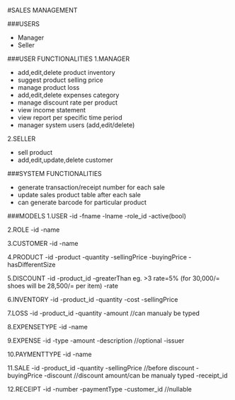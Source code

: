 #SALES MANAGEMENT

###USERS
- Manager
- Seller

###USER FUNCTIONALITIES
1.MANAGER
- add,edit,delete product inventory
- suggest product selling price
- manage product loss
- add,edit,delete expenses category
- manage discount rate per product
- view income statement
- view report per specific time period
- manager system users (add,edit/delete)

2.SELLER
- sell product
- add,edit,update,delete customer

###SYSTEM FUNCTIONALITIES
- generate transaction/receipt number for each sale
- update sales product table after each sale
- can generate barcode for particular product

###MODELS
1.USER
-id
-fname
-lname
-role_id
-active(bool)

2.ROLE
-id
-name

3.CUSTOMER
-id
-name

4.PRODUCT
-id
-product
-quantity
-sellingPrice
-buyingPrice
-hasDifferentSize

5.DISCOUNT
-id
-product_id
-greaterThan	eg. >3 rate=5% (for 30,000/= shoes will be 28,500/= per item)
-rate

6.INVENTORY
-id
-product_id
-quantity
-cost
-sellingPrice

7.LOSS
-id
-product_id
-quantity
-amount //can manualy be typed

8.EXPENSETYPE
-id
-name

9.EXPENSE
-id
-type
-amount
-description //optional
-issuer

10.PAYMENTTYPE
-id
-name

11.SALE
-id
-product_id
-quantity
-sellingPrice	//before discount
-buyingPrice
-discount	//discount amount/can be manualy typed
-receipt_id

12.RECEIPT
-id
-number
-paymentType
-customer_id	//nullable
